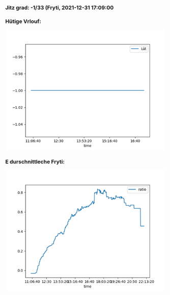 ### Jitz grad: -1/33 (Fryti, 2021-12-31 17:09:00

### Hütige Vrlouf:
![Graph](Today.png)

### E durschnittleche Fryti:
![Graph](Fryti.png)